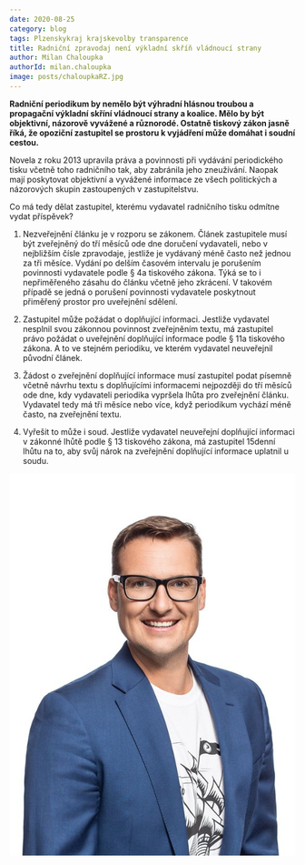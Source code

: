 ```yaml
---
date: 2020-08-25
category: blog
tags: Plzenskykraj krajskevolby transparence
title: Radniční zpravodaj není výkladní skříň vládnoucí strany
author: Milan Chaloupka
authorId: milan.chaloupka
image: posts/chaloupkaRZ.jpg
---
```

**Radniční periodikum by nemělo být výhradní hlásnou troubou a propagační výkladní skříní vládnoucí strany a koalice. Mělo by být objektivní, názorově vyvážené a různorodé. Ostatně tiskový zákon jasně říká, že opoziční zastupitel se prostoru k vyjádření může domáhat i soudní cestou.**

Novela z roku 2013 upravila práva a povinnosti při vydávání periodického tisku včetně toho radničního tak, aby zabránila jeho zneužívání. Naopak mají poskytovat objektivní a vyvážené informace ze všech politických a názorových skupin zastoupených v zastupitelstvu.

Co má tedy dělat zastupitel, kterému vydavatel radničního tisku odmítne vydat příspěvek?

1. Nezveřejnění článku je v rozporu se zákonem. Článek zastupitele musí být zveřejněný do tří měsíců ode dne doručení vydavateli, nebo v nejbližším čísle zpravodaje, jestliže je vydávaný méně často než jednou za tři měsíce.  Vydání po delším časovém intervalu je porušením povinnosti vydavatele podle § 4a tiskového zákona. Týká se to i nepřiměřeného zásahu do článku včetně jeho zkrácení. V takovém případě se jedná o porušení povinnosti vydavatele poskytnout přiměřený prostor pro uveřejnění sdělení.

2. Zastupitel může požádat o doplňující informaci. Jestliže vydavatel nesplnil svou zákonnou povinnost zveřejněním textu, má zastupitel právo požádat o uveřejnění doplňující informace podle § 11a tiskového zákona. A to ve stejném periodiku, ve kterém vydavatel neuveřejnil původní článek.

3. Žádost o zveřejnění doplňující informace musí zastupitel podat písemně včetně návrhu textu s doplňujícími informacemi nejpozději do tří měsíců ode dne, kdy vydavateli periodika vypršela lhůta pro zveřejnění článku. Vydavatel tedy má tři měsíce nebo více, když periodikum vychází méně často, na zveřejnění textu.

4. Vyřešit to může i soud. Jestliže vydavatel neuveřejní doplňující informaci v zákonné lhůtě podle § 13 tiskového zákona, má zastupitel 15denní lhůtu na to, aby svůj nárok na zveřejnění doplňující informace uplatnil u soudu.

![](/assets/img/posts/milan_chaloupka_2020.jpg)
